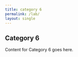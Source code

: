 ```yaml
---
title: category 6
permalink: /lab/
layout: single
---
```


## Category 6
Content for Category 6 goes here.
